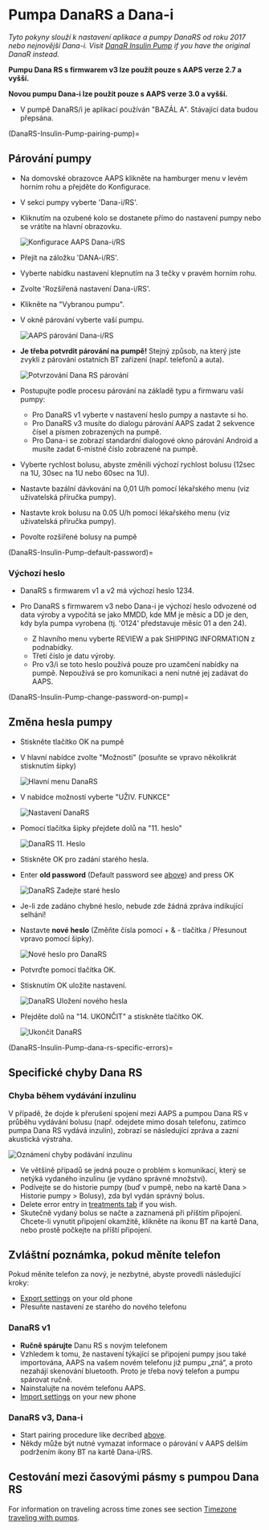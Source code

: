 # Pumpa DanaRS a Dana-i

*Tyto pokyny slouží k nastavení aplikace a pumpy DanaRS od roku 2017 nebo nejnovější Dana-i. Visit [DanaR Insulin Pump](./DanaR-Insulin-Pump.md) if you have the original DanaR instead.*

**Pumpu Dana RS s firmwarem v3 lze použít pouze s AAPS verze 2.7 a vyšší.**

**Novou pumpu Dana-i lze použít pouze s AAPS verze 3.0 a vyšší.**

* V pumpě DanaRS/i je aplikací používán "BAZÁL A". Stávající data budou přepsána.

(DanaRS-Insulin-Pump-pairing-pump)=

## Párování pumpy

* Na domovské obrazovce AAPS klikněte na hamburger menu v levém horním rohu a přejděte do Konfigurace.
* V sekci pumpy vyberte 'Dana-i/RS'.
* Kliknutím na ozubené kolo se dostanete přímo do nastavení pumpy nebo se vrátíte na hlavní obrazovku.
    
    ![Konfigurace AAPS Dana-i/RS](../images/DanaRS_i_ConfigB.png)

* Přejít na záložku 'DANA-i/RS'.

* Vyberte nabídku nastavení klepnutím na 3 tečky v pravém horním rohu. 
* Zvolte 'Rozšířená nastavení Dana-i/RS'.
* Klikněte na "Vybranou pumpu".
* V okně párování vyberte vaší pumpu.
    
    ![AAPS párování Dana-i/RS](../images/DanaRS_i_Pairing.png)

* **Je třeba potvrdit párování na pumpě!** Stejný způsob, na který jste zvyklí z párování ostatních BT zařízení (např. telefonů a auta).
    
    ![Potvrzování Dana RS párování](../images/DanaRS_Pairing.png)

* Postupujte podle procesu párování na základě typu a firmwaru vaší pumpy:
    
    * Pro DanaRS v1 vyberte v nastavení heslo pumpy a nastavte si ho.
    * Pro DanaRS v3 musíte do dialogu párování AAPS zadat 2 sekvence čísel a písmen zobrazených na pumpě.
    * Pro Dana-i se zobrazí standardní dialogové okno párování Android a musíte zadat 6-místné číslo zobrazené na pumpě.

* Vyberte rychlost bolusu, abyste změnili výchozí rychlost bolusu (12sec na 1U, 30sec na 1U nebo 60sec na 1U).

* Nastavte bazální dávkování na 0,01 U/h pomocí lékařského menu (viz uživatelská příručka pumpy).
* Nastavte krok bolusu na 0.05 U/h pomocí lékařského menu (viz uživatelská příručka pumpy).
* Povolte rozšířené bolusy na pumpě

(DanaRS-Insulin-Pump-default-password)=

### Výchozí heslo

* DanaRS s firmwarem v1 a v2 má výchozí heslo 1234.
* Pro DanaRS s firmwarem v3 nebo Dana-i je výchozí heslo odvozené od data výroby a vypočítá se jako MMDD, kde MM je měsíc a DD je den, kdy byla pumpa vyrobena (tj. '0124' představuje měsíc 01 a den 24).
    
    * Z hlavního menu vyberte REVIEW a pak SHIPPING INFORMATION z podnabídky.
    * Třetí číslo je datu výroby. 
    * Pro v3/i se toto heslo používá pouze pro uzamčení nabídky na pumpě. Nepoužívá se pro komunikaci a není nutné jej zadávat do AAPS.

(DanaRS-Insulin-Pump-change-password-on-pump)=

## Změna hesla pumpy

* Stiskněte tlačítko OK na pumpě
* V hlavní nabídce zvolte "Možnosti" (posuňte se vpravo několikrát stisknutím šipky)
    
    ![Hlavní menu DanaRS](../images/DanaRSPW_01_MainMenu.png)

* V nabídce možností vyberte "UŽIV. FUNKCE"
    
    ![Nastavení DanaRS](../images/DanaRSPW_02_OptionMenu.png)

* Pomocí tlačítka šipky přejdete dolů na "11. heslo"
    
    ![DanaRS 11. Heslo](../images/DanaRSPW_03_11PW.png)

* Stiskněte OK pro zadání starého hesla.

* Enter **old password** (Default password see [above](#default-password)) and press OK
    
    ![DanaRS Zadejte staré heslo](../images/DanaRSPW_04_11PWenter.png)

* Je-li zde zadáno chybné heslo, nebude zde žádná zpráva indikující selhání!

* Nastavte **nové heslo** (Změňte čísla pomocí + & - tlačítka / Přesunout vpravo pomocí šipky).
    
    ![Nové heslo pro DanaRS](../images/DanaRSPW_05_PWnew.png)

* Potvrďte pomocí tlačítka OK.

* Stisknutím OK uložíte nastavení.
    
    ![DanaRS Uložení nového hesla](../images/DanaRSPW_06_PWnewSave.png)

* Přejděte dolů na "14. UKONČIT" a stiskněte tlačítko OK.
    
    ![Ukončit DanaRS](../images/DanaRSPW_07_Exit.png)

(DanaRS-Insulin-Pump-dana-rs-specific-errors)=

## Specifické chyby Dana RS

### Chyba během vydávání inzulinu

V případě, že dojde k přerušení spojení mezi AAPS a pumpou Dana RS v průběhu vydávání bolusu (např. odejdete mimo dosah telefonu, zatímco pumpa Dana RS vydává inzulin), zobrazí se následující zpráva a zazní akustická výstraha.

![Oznámení chyby podávání inzulínu](../images/DanaRS_Error_bolus.png)

* Ve většině případů se jedná pouze o problém s komunikací, který se netýká vydaného inzulinu (je vydáno správné množství).
* Podívejte se do historie pumpy (buď v pumpě, nebo na kartě Dana > Historie pumpy > Bolusy), zda byl vydán správný bolus.
* Delete error entry in [treatments tab](#screens-bolus-carbs) if you wish.
* Skutečně vydaný bolus se načte a zaznamená při příštím připojení. Chcete-li vynutit připojení okamžitě, klikněte na ikonu BT na kartě Dana, nebo prostě počkejte na příští připojení.

## Zvláštní poznámka, pokud měníte telefon

Pokud měníte telefon za nový, je nezbytné, abyste provedli následující kroky:

* [Export settings](../Maintenance/ExportImportSettings.md) on your old phone
* Přesuňte nastavení ze starého do nového telefonu

### DanaRS v1

* **Ručně spárujte** Danu RS s novým telefonem
* Vzhledem k tomu, že nastavení týkající se připojení pumpy jsou také importována, AAPS na vašem novém telefonu již pumpu „zná“, a proto nezahájí skenování bluetooth. Proto je třeba nový telefon a pumpu spárovat ručně.
* Nainstalujte na novém telefonu AAPS.
* [Import settings](../Maintenance/ExportImportSettings.md) on your new phone

### DanaRS v3, Dana-i

* Start pairing procedure like decribed [above](#pairing-pump).
* Někdy může být nutné vymazat informace o párování v AAPS delším podržením ikony BT na kartě Dana-i/RS.

## Cestování mezi časovými pásmy s pumpou Dana RS

For information on traveling across time zones see section [Timezone traveling with pumps](#timezone-traveling-danarv2-danars).